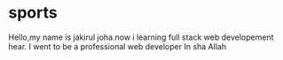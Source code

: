 # sports
Hello,my name is jakirul joha.now i learning full stack web developement hear. I went to be a professional web developer In sha Allah
